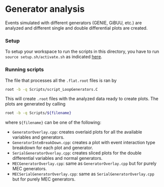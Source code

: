 # Generator analysis

Events simulated with different generators (GENIE, GiBUU, etc.) are analyzed and different single and double differential plots are created. 

### Setup

To setup your workspace to run the scripts in this directory, you have to run `source setup.sh/activate.sh` as indicated [here](https://github.com/afropapp13/CC1muAnalysis/blob/main/README.md).

### Running scripts

The file that processes all the `.flat.root` files is ran by 

```bash
root -b -q Scripts/script_LoopGenerators.C 
```

This will create `.root` files with the analyzed data ready to create plots. The plots are generated by calling 

```bash
root -b -q Scripts/${filename}
```

where `${filename}` can be one of the following:

- `GeneratorOverlay.cpp`: creates overlaid plots for all the available variables and generators.
- `GeneratorInteBreakDown.cpp`: creates a plot with event interaction type breakdown for each plot and generator.
- `SerialGeneratorOverlay.cpp`: creates sliced plots for the double differential variables and normal generators.
- `MECGeneratorOverlay.cpp`: same as `GeneratorOverlay.cpp` but for purely MEC generators.
- `MECSerialGeneratorOverlay.cpp`: same as `SerialGeneratorOverlay.cpp` but for purely MEC generators.
